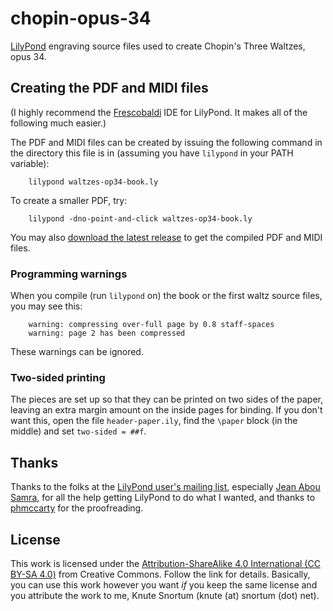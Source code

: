# chopin-opus-34
[LilyPond](https://lilypond.org/) engraving source files used to create Chopin's Three Waltzes, opus 34.

## Creating the PDF and MIDI files
(I highly recommend the [Frescobaldi](https://www.frescobaldi.org/) IDE for LilyPond.  It makes all of the following much easier.)

The PDF and MIDI files can be created by issuing the following command in the directory this file is in (assuming you have `lilypond` in your PATH variable):

        lilypond waltzes-op34-book.ly

To create a smaller PDF, try:

        lilypond -dno-point-and-click waltzes-op34-book.ly

You may also [download the latest release](https://github.com/ksnortum/chopin-opus-34/releases/latest) to get the compiled PDF and MIDI files.

### Programming warnings
When you compile (run `lilypond` on) the book or the first waltz source files, you may see this:

        warning: compressing over-full page by 0.8 staff-spaces
        warning: page 2 has been compressed

These warnings can be ignored.

### Two-sided printing
The pieces are set up so that they can be printed on two sides of the paper, leaving an extra margin amount on the inside pages for binding.  If you don't want this, open the file `header-paper.ily`,
find the `\paper` block (in the middle) and set `two-sided = ##f`.

## Thanks
Thanks to the folks at the [LilyPond user's mailing list](mailto://lilypond-user@gnu.org), especially [Jean Abou Samra](https://github.com/jeanas), for all the help getting LilyPond to do what I wanted, and thanks to [phmccarty](https://github.com/phmccarty) for the proofreading.

## License
This work is licensed under the [Attribution-ShareAlike 4.0 International (CC BY-SA 4.0)](https://creativecommons.org/licenses/by-sa/4.0/) from Creative Commons.  Follow the link for details.  Basically, you can use this work however you want *if* you keep the same license and you attribute the work to me, Knute Snortum (knute (at) snortum (dot) net).

